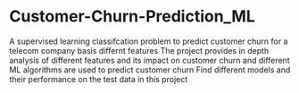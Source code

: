 # Customer-Churn-Prediction_ML
A supervised learning classifcation problem to predict customer churn for a telecom company basis differnt features
The project provides in depth analysis of different features and its impact on customer churn and different ML algorithms are used to predict customer churn
Find different models and their performance on the test data in this project


